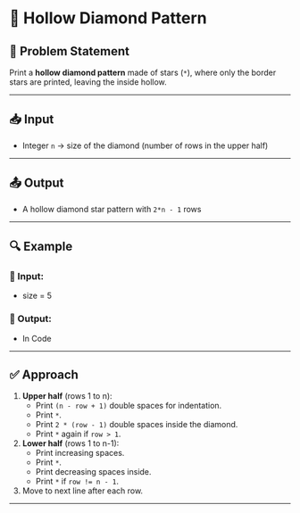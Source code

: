 # 💎 Hollow Diamond Pattern

## 📝 Problem Statement

Print a **hollow diamond pattern** made of stars (`*`), where only the border stars are printed, leaving the inside hollow.

---

## 📥 Input
- Integer `n` → size of the diamond (number of rows in the upper half)

---

## 📤 Output
- A hollow diamond star pattern with `2*n - 1` rows

---

## 🔍 Example

### 🔸 Input:

- size = 5

### 🔸 Output:

- In Code

---

## ✅ Approach

1. **Upper half** (rows 1 to n):
   - Print `(n - row + 1)` double spaces for indentation.
   - Print `*`.
   - Print `2 * (row - 1)` double spaces inside the diamond.
   - Print `*` again if `row > 1`.
2. **Lower half** (rows 1 to n-1):
   - Print increasing spaces.
   - Print `*`.
   - Print decreasing spaces inside.
   - Print `*` if `row != n - 1`.
3. Move to next line after each row.

---